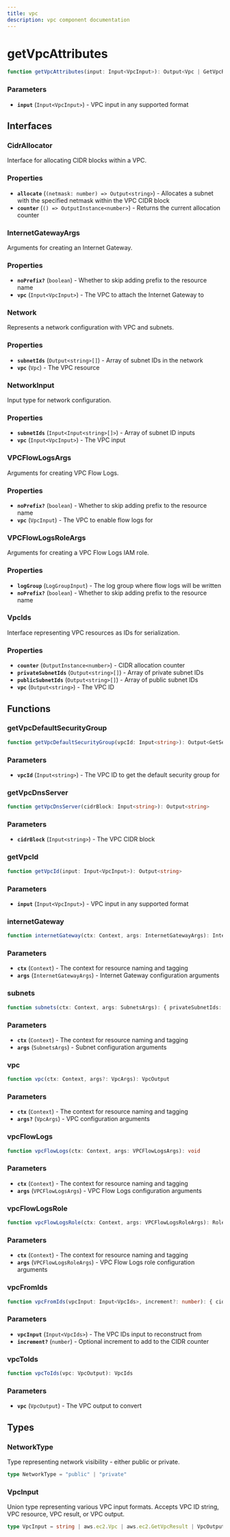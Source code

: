 ```yaml
---
title: vpc
description: vpc component documentation
---
```


# getVpcAttributes

```typescript
function getVpcAttributes(input: Input<VpcInput>): Output<Vpc | GetVpcResult>
```

### Parameters

- **`input`** (`Input<VpcInput>`) - VPC input in any supported format

## Interfaces

### CidrAllocator

Interface for allocating CIDR blocks within a VPC.


### Properties

- **`allocate`** (`(netmask: number) => Output<string>`) - Allocates a subnet with the specified netmask within the VPC CIDR block
- **`counter`** (`() => OutputInstance<number>`) - Returns the current allocation counter

### InternetGatewayArgs

Arguments for creating an Internet Gateway.


### Properties

- **`noPrefix?`** (`boolean`) - Whether to skip adding prefix to the resource name
- **`vpc`** (`Input<VpcInput>`) - The VPC to attach the Internet Gateway to

### Network

Represents a network configuration with VPC and subnets.


### Properties

- **`subnetIds`** (`Output<string>[]`) - Array of subnet IDs in the network
- **`vpc`** (`Vpc`) - The VPC resource

### NetworkInput

Input type for network configuration.


### Properties

- **`subnetIds`** (`Input<Input<string>[]>`) - Array of subnet ID inputs
- **`vpc`** (`Input<VpcInput>`) - The VPC input

### VPCFlowLogsArgs

Arguments for creating VPC Flow Logs.


### Properties

- **`noPrefix?`** (`boolean`) - Whether to skip adding prefix to the resource name
- **`vpc`** (`VpcInput`) - The VPC to enable flow logs for

### VPCFlowLogsRoleArgs

Arguments for creating a VPC Flow Logs IAM role.


### Properties

- **`logGroup`** (`LogGroupInput`) - The log group where flow logs will be written
- **`noPrefix?`** (`boolean`) - Whether to skip adding prefix to the resource name

### VpcIds

Interface representing VPC resources as IDs for serialization.


### Properties

- **`counter`** (`OutputInstance<number>`) - CIDR allocation counter
- **`privateSubnetIds`** (`Output<string>[]`) - Array of private subnet IDs
- **`publicSubnetIds`** (`Output<string>[]`) - Array of public subnet IDs
- **`vpc`** (`Output<string>`) - The VPC ID

## Functions

### getVpcDefaultSecurityGroup

```typescript
function getVpcDefaultSecurityGroup(vpcId: Input<string>): Output<GetSecurityGroupResult>
```

### Parameters

- **`vpcId`** (`Input<string>`) - The VPC ID to get the default security group for

### getVpcDnsServer

```typescript
function getVpcDnsServer(cidrBlock: Input<string>): Output<string>
```

### Parameters

- **`cidrBlock`** (`Input<string>`) - The VPC CIDR block

### getVpcId

```typescript
function getVpcId(input: Input<VpcInput>): Output<string>
```

### Parameters

- **`input`** (`Input<VpcInput>`) - VPC input in any supported format

### internetGateway

```typescript
function internetGateway(ctx: Context, args: InternetGatewayArgs): InternetGateway
```

### Parameters

- **`ctx`** (`Context`) - The context for resource naming and tagging
- **`args`** (`InternetGatewayArgs`) - Internet Gateway configuration arguments

### subnets

```typescript
function subnets(ctx: Context, args: SubnetsArgs): { privateSubnetIds: Output<string>[]; publicSubnetIds: Output<string>[] }
```

### Parameters

- **`ctx`** (`Context`) - The context for resource naming and tagging
- **`args`** (`SubnetsArgs`) - Subnet configuration arguments

### vpc

```typescript
function vpc(ctx: Context, args?: VpcArgs): VpcOutput
```

### Parameters

- **`ctx`** (`Context`) - The context for resource naming and tagging
- **`args?`** (`VpcArgs`) - VPC configuration arguments

### vpcFlowLogs

```typescript
function vpcFlowLogs(ctx: Context, args: VPCFlowLogsArgs): void
```

### Parameters

- **`ctx`** (`Context`) - The context for resource naming and tagging
- **`args`** (`VPCFlowLogsArgs`) - VPC Flow Logs configuration arguments

### vpcFlowLogsRole

```typescript
function vpcFlowLogsRole(ctx: Context, args: VPCFlowLogsRoleArgs): Role
```

### Parameters

- **`ctx`** (`Context`) - The context for resource naming and tagging
- **`args`** (`VPCFlowLogsRoleArgs`) - VPC Flow Logs role configuration arguments

### vpcFromIds

```typescript
function vpcFromIds(vpcInput: Input<VpcIds>, increment?: number): { cidrAllocator: CidrAllocator; network: (type: NetworkType) => { subnetIds: Output<Output<string>[]>; vpc: Output<Vpc | GetVpcResult> }; privateSubnetIds: Output<Output<string>[]>; publicSubnetIds: Output<Output<string>[]>; vpc: Output<Vpc | GetVpcResult> }
```

### Parameters

- **`vpcInput`** (`Input<VpcIds>`) - The VPC IDs input to reconstruct from
- **`increment?`** (`number`) - Optional increment to add to the CIDR counter

### vpcToIds

```typescript
function vpcToIds(vpc: VpcOutput): VpcIds
```

### Parameters

- **`vpc`** (`VpcOutput`) - The VPC output to convert

## Types

### NetworkType

Type representing network visibility - either public or private.

```typescript
type NetworkType = "public" | "private"
```

### VpcInput

Union type representing various VPC input formats.
Accepts VPC ID string, VPC resource, VPC result, or VPC output.

```typescript
type VpcInput = string | aws.ec2.Vpc | aws.ec2.GetVpcResult | VpcOutput
```

